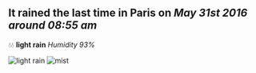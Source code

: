 ## It rained the last time in Paris on *May 31st 2016 around 08:55 am*
💧💧  **light rain** *Humidity 93%*

![light rain](http://openweathermap.org/img/w/10d.png) ![mist](http://openweathermap.org/img/w/50d.png)
